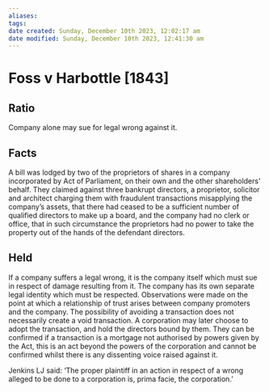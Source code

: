 ```yaml
---
aliases: 
tags: 
date created: Sunday, December 10th 2023, 12:02:17 am
date modified: Sunday, December 10th 2023, 12:41:30 am
---
```


# Foss v Harbottle [1843]

## Ratio

Company alone may sue for legal wrong against it.

## Facts

A bill was lodged by two of the proprietors of shares in a company incorporated by Act of Parliament, on their own and the other shareholders’ behalf. They claimed against three bankrupt directors, a proprietor, solicitor and architect charging them with fraudulent transactions misapplying the company’s assets, that there had ceased to be a sufficient number of qualified directors to make up a board, and the company had no clerk or office, that in such circumstance the proprietors had no power to take the property out of the hands of the defendant directors.

## Held

If a company suffers a legal wrong, it is the company itself which must sue in respect of damage resulting from it. The company has its own separate legal identity which must be respected. Observations were made on the point at which a relationship of trust arises between company promoters and the company. The possibility of avoiding a transaction does not necessarily create a void transaction. A corporation may later choose to adopt the transaction, and hold the directors bound by them. They can be confirmed if a transaction is a mortgage not authorised by powers given by the Act, this is an act beyond the powers of the corporation and cannot be confirmed whilst there is any dissenting voice raised against it.

Jenkins LJ said: ‘The proper plaintiff in an action in respect of a wrong alleged to be done to a corporation is, prima facie, the corporation.’
